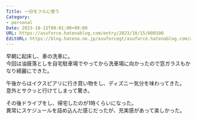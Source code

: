 ```yaml
---
Title: 一日をフルに使う
Category:
- personal
Date: 2023-10-15T00:01:00+09:00
URL: https://asuforce.hatenablog.com/entry/2023/10/15/000100
EditURL: https://blog.hatena.ne.jp/asuforcegt/asuforce.hatenablog.com/atom/entry/6801883189051064661
---
```


早朝に起床し、車の洗車に。  
今回は油膜落としを自宅駐車場でやってから洗車場に向かったので窓ガラスもかなり綺麗にできた。  

午後からはイクスピアリに行き買い物をし、ディズニー気分を味わってきた。  
意外とサクッと行けてしまって驚き。  

その後ドライブをし、帰宅したのが1時くらいになった。  
異常にスケジュールを詰め込んだ感じだったが、充実感があって楽しかった。
